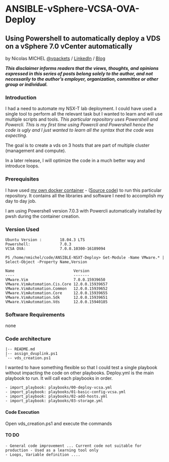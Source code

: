 # ANSIBLE-vSphere-VCSA-OVA-Deploy


## Using Powershell to automatically deploy a VDS on a vSphere 7.0 vCenter automatically
by Nicolas MICHEL [@vpackets](https://twitter.com/vpackets) / [LinkedIn](https://www.linkedin.com/in/mclnicolas/) / [Blog](http://vpackets.net/) 

_**This disclaimer informs readers that the views, thoughts, and opinions expressed in this series of posts belong solely to the author, and not necessarily to the author’s employer, organization, committee or other group or individual.**_

### Introduction ###

I had a need to automate my NSX-T lab deployment. I could have used a single tool to perform all the relevant task but I wanted to learn and will use multiple scripts and tools.
_*This particular repository uses Powershell and Powercli. This is my first time using Powercli and Powershell hence the code is ugly and I just wanted to learn all the syntax that the code was expecting.*_

The goal is to create a vds on 3 hosts that are part of multiple cluster (management and compute).

In a later release, I will optimize the code in a much better way and introduce loops.


### Prerequisites ###

I have used [my own docker container](https://hub.docker.com/repository/docker/vpackets/tools) - ([Source code](https://github.com/vPackets/DOCKER-Tools))  to run this particular repository.
It contains all the libraries and software I need to accomplish my day to day job.

I am using Powershell version 7.0.3 with Powercli automatically installed by pwsh during the container creation.


### Version Used ###

```
Ubuntu Version :        18.04.3 LTS 
Powershell:             7.0.3
VCSA OVA:               7.0.0.10300-16189094

PS /home/nmichel/code/ANSIBLE-NSXT-Deploy> Get-Module -Name VMware.* | Select-Object -Property Name,Version       

Name                          Version
----                          -------
VMware.Vim                    7.0.0.15939650
VMware.VimAutomation.Cis.Core 12.0.0.15939657
VMware.VimAutomation.Common   12.0.0.15939652
VMware.VimAutomation.Core     12.0.0.15939655
VMware.VimAutomation.Sdk      12.0.0.15939651
VMware.VimAutomation.Vds      12.0.0.15940185

```


### Software Requirements #

none



### Code architecture ###

```
|-- README.md
|-- assign_dvuplink.ps1
`-- vds_creation.ps1
```

I wanted to have something flexible so that I could test a single playbook without impacting the code on other playbooks.
Deploy.yml is the main playbook to run. It will call each playbooks in order.

```
- import_playbook: playbooks/00-deploy-vcsa.yml
- import_playbook: playbooks/01-basic-config-vcsa.yml
- import_playbook: playbooks/02-add-hosts.yml
- import_playbook: playbooks/03-storage.yml
```


#### Code Execution ####

Open vds_creation.ps1 and execute the commands 


#### TO DO ####

    - General code improvement ... Current code not suitable for production - Used as a learning tool only
    - Loops, Variable definition .... 